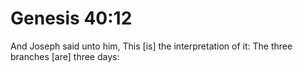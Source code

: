 # Genesis 40:12

And Joseph said unto him, This [is] the interpretation of it: The three branches [are] three days:
